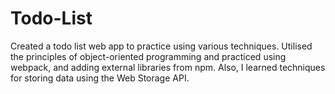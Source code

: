 # Todo-List

Created a todo list web app to practice using various techniques. Utilised the principles of object-oriented programming and practiced using webpack, and adding external libraries from npm. Also, I learned techniques for storing data using the Web Storage API.
